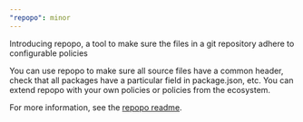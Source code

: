 ```yaml
---
"repopo": minor
---
```


Introducing repopo, a tool to make sure the files in a git repository adhere to configurable policies

You can use repopo to make sure all source files have a common header, check that all packages have a particular field
in package.json, etc. You can extend repopo with your own policies or policies from the ecosystem.

For more information, see the [repopo readme](https://github.com/tylerbutler/tools-monorepo/blob/main/packages/repopo/README.md).